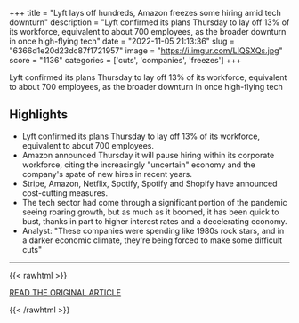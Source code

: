 +++
title = "Lyft lays off hundreds, Amazon freezes some hiring amid tech downturn"
description = "Lyft confirmed its plans Thursday to lay off 13% of its workforce, equivalent to about 700 employees, as the broader downturn in once high-flying tech"
date = "2022-11-05 21:13:36"
slug = "6366d1e20d23dc87f1721957"
image = "https://i.imgur.com/LIQSXQs.jpg"
score = "1136"
categories = ['cuts', 'companies', 'freezes']
+++

Lyft confirmed its plans Thursday to lay off 13% of its workforce, equivalent to about 700 employees, as the broader downturn in once high-flying tech

## Highlights

- Lyft confirmed its plans Thursday to lay off 13% of its workforce, equivalent to about 700 employees.
- Amazon announced Thursday it will pause hiring within its corporate workforce, citing the increasingly "uncertain" economy and the company's spate of new hires in recent years.
- Stripe, Amazon, Netflix, Spotify, Spotify and Shopify have announced cost-cutting measures.
- The tech sector had come through a significant portion of the pandemic seeing roaring growth, but as much as it boomed, it has been quick to bust, thanks in part to higher interest rates and a decelerating economy.
- Analyst: "These companies were spending like 1980s rock stars, and in a darker economic climate, they're being forced to make some difficult cuts"

---

{{< rawhtml >}}
  <p class="article-category">
    <a target="_blank" href="https://www.nbcnews.com/business/corporations/layoffs-at-tech-companies-lyft-amazon-rcna55499">READ THE ORIGINAL ARTICLE</a>
  </p>
{{< /rawhtml >}}
